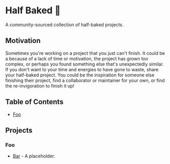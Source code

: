 # Half Baked 🥧
A community-sourced collection of half-baked projects.

## Motivation

Sometimes you're working on a project that you just can't finish.  It could be a because of a lack of time or motivation, the project has grown too complex, or perhaps you found something else that's unexpectedly similar.  If you don't want to your time and energies to have gone to waste, share your half-baked project.  You could be the inspiration for someone else finishing their project, find a collaborator or maintainer for your own, or find the re-invigoration to finish it up! 

## Table of Contents

- [Foo](#foo)

## Projects

<a name="foo"></a>
### Foo

- [Bar](#) - A placeholder.
